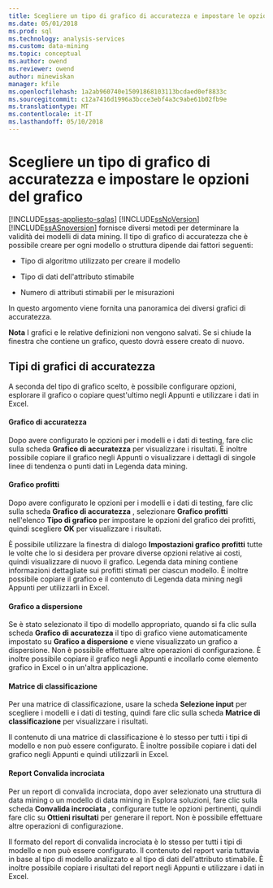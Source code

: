 ```yaml
---
title: Scegliere un tipo di grafico di accuratezza e impostare le opzioni del grafico | Documenti Microsoft
ms.date: 05/01/2018
ms.prod: sql
ms.technology: analysis-services
ms.custom: data-mining
ms.topic: conceptual
ms.author: owend
ms.reviewer: owend
author: minewiskan
manager: kfile
ms.openlocfilehash: 1a2ab960740e15091868103113bcdaed0ef8833c
ms.sourcegitcommit: c12a7416d1996a3bcce3ebf4a3c9abe61b02fb9e
ms.translationtype: MT
ms.contentlocale: it-IT
ms.lasthandoff: 05/10/2018
---
```

# <a name="choose-an-accuracy-chart-type-and-set-chart-options"></a>Scegliere un tipo di grafico di accuratezza e impostare le opzioni del grafico
[!INCLUDE[ssas-appliesto-sqlas](../../includes/ssas-appliesto-sqlas.md)]
  [!INCLUDE[ssNoVersion](../../includes/ssnoversion-md.md)][!INCLUDE[ssASnoversion](../../includes/ssasnoversion-md.md)] fornisce diversi metodi per determinare la validità dei modelli di data mining. Il tipo di grafico di accuratezza che è possibile creare per ogni modello o struttura dipende dai fattori seguenti:  
  
-   Tipo di algoritmo utilizzato per creare il modello  
  
-   Tipo di dati dell'attributo stimabile  
  
-   Numero di attributi stimabili per le misurazioni  
  
 In questo argomento viene fornita una panoramica dei diversi grafici di accuratezza.  
  
 **Nota** I grafici e le relative definizioni non vengono salvati. Se si chiude la finestra che contiene un grafico, questo dovrà essere creato di nuovo.  
  
## <a name="accuracy-chart-types"></a>Tipi di grafici di accuratezza  
 A seconda del tipo di grafico scelto, è possibile configurare opzioni, esplorare il grafico o copiare quest'ultimo negli Appunti e utilizzare i dati in Excel.  
  
#### <a name="lift-chart"></a>Grafico di accuratezza  
 Dopo avere configurato le opzioni per i modelli e i dati di testing, fare clic sulla scheda **Grafico di accuratezza** per visualizzare i risultati. È inoltre possibile copiare il grafico negli Appunti o visualizzare i dettagli di singole linee di tendenza o punti dati in Legenda data mining.  
  
#### <a name="profit-chart"></a>Grafico profitti  
 Dopo avere configurato le opzioni per i modelli e i dati di testing, fare clic sulla scheda **Grafico di accuratezza** , selezionare **Grafico profitti** nell'elenco **Tipo di grafico** per impostare le opzioni del grafico dei profitti, quindi scegliere **OK** per visualizzare i risultati.  
  
 È possibile utilizzare la finestra di dialogo **Impostazioni grafico profitti** tutte le volte che lo si desidera per provare diverse opzioni relative ai costi, quindi visualizzare di nuovo il grafico. Legenda data mining contiene informazioni dettagliate sui profitti stimati per ciascun modello. È inoltre possibile copiare il grafico e il contenuto di Legenda data mining negli Appunti per utilizzarli in Excel.  
  
#### <a name="scatter-plot"></a>Grafico a dispersione  
 Se è stato selezionato il tipo di modello appropriato, quando si fa clic sulla scheda **Grafico di accuratezza** il tipo di grafico viene automaticamente impostato su **Grafico a dispersione** e viene visualizzato un grafico a dispersione. Non è possibile effettuare altre operazioni di configurazione. È inoltre possibile copiare il grafico negli Appunti e incollarlo come elemento grafico in Excel o in un'altra applicazione.  
  
#### <a name="classification-matrix"></a>Matrice di classificazione  
 Per una matrice di classificazione, usare la scheda **Selezione input** per scegliere i modelli e i dati di testing, quindi fare clic sulla scheda **Matrice di classificazione** per visualizzare i risultati.  
  
 Il contenuto di una matrice di classificazione è lo stesso per tutti i tipi di modello e non può essere configurato. È inoltre possibile copiare i dati del grafico negli Appunti e quindi utilizzarli in Excel.  
  
#### <a name="cross-validation-report"></a>Report Convalida incrociata  
 Per un report di convalida incrociata, dopo aver selezionato una struttura di data mining o un modello di data mining in Esplora soluzioni, fare clic sulla scheda **Convalida incrociata** , configurare tutte le opzioni pertinenti, quindi fare clic su **Ottieni risultati** per generare il report. Non è possibile effettuare altre operazioni di configurazione.  
  
 Il formato del report di convalida incrociata è lo stesso per tutti i tipi di modello e non può essere configurato. Il contenuto del report varia tuttavia in base al tipo di modello analizzato e al tipo di dati dell'attributo stimabile. È inoltre possibile copiare i risultati del report negli Appunti e utilizzare i dati in Excel.  
  
  
